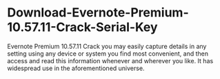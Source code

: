 # Download-Evernote-Premium-10.57.11-Crack-Serial-Key
Evernote Premium 10.57.11 Crack you may easily capture details in any setting using any device or system you find most convenient, and then access and read this information whenever and wherever you like. It has widespread use in the aforementioned universe. 

